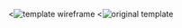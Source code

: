 <![template wireframe]('komarhuntington/assets/images/template-wireframe.png')
<![original template]('komarhuntington/assets/images/template-original.png')

